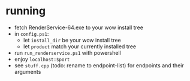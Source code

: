 # running

- fetch RenderService-64.exe to your wow install tree
- in `config.ps1`:
  - let `install_dir` be your wow install tree
  - let `product` match your currently installed tree
- run `run_renderservice.ps1` with powershell 
- enjoy `localhost:$port`
- see `stuff.cpp` (todo: rename to endpoint-list) for endpoints and their arguments
